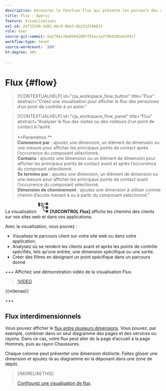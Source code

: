 ```yaml
---
description: Découvrez la fonction Flux qui présente les parcours des clients sur vos sites web et dans vos applications.
title: Flux - Aperçu
feature: Visualizations
exl-id: 2ef325d9-1d82-46c9-86e3-6b2332548823
role: User
source-git-commit: 6a279ac39e6b94200ff93ac1a3796d202e6349c7
workflow-type: tm+mt
source-wordcount: '260'
ht-degree: 30%

---
```


# Flux {#flow}

<!-- markdownlint-disable MD034 -->

>[!CONTEXTUALHELP]
>id="cja_workspace_flow_button"
>title="Flux"
>abstract="Créez une visualisation pour afficher le flux des personnes d’un point de contrôle à un autre."

>[!CONTEXTUALHELP]
>id="cja_workspace_flow_panel"
>title="Flux"
>abstract="Analyser le flux des visites ou des visiteurs d’un point de contact à l’autre.<br/><br/>**Paramètres **<br/>**Commence par** : ajoutez une dimension, un élément de dimension ou une mesure pour afficher les principaux points de contact après l’occurrence du composant sélectionné.<br/>**Contains** : ajoutez une dimension ou un élément de dimension pour afficher les principaux points de contact avant et après l’occurrence du composant sélectionné.<br/>**Se termine par** : ajoutez une dimension, un élément de dimension ou une mesure pour afficher les principaux points de contact avant l’occurrence du composant sélectionné.<br/>**Dimension de cheminement** : ajoutez une dimension à utiliser comme chemin d’accès menant à ou à partir du composant sélectionné."

<!-- markdownlint-enable MD034 -->



La visualisation ![GraphPath](/help/assets/icons/GraphPathing.svg) **[!UICONTROL Flux]** affiche les chemins des clients sur vos sites web et dans vos applications.

Avec la visualisation, vous pouvez :

* Visualisez le parcours client sur votre site web ou dans votre application.
* Analysez où se rendent les clients avant et après les points de contrôle spécifiés, tels qu’une entrée, une dimension spécifique ou une sortie.
* Créer des filtres en désignant un point spécifique dans un parcours donné

+++ Affichez une démonstration vidéo de la visualisation Flux.

>[!VIDEO](https://video.tv.adobe.com/v/346063/?quality=12)

{{videoaa}}

+++

## Flux interdimensionnels

Vous pouvez afficher le [flux entre plusieurs dimensions](/help/analysis-workspace/visualizations/c-flow/multi-dimensional-flow.md). Vous pouvez, par exemple, combiner dans un seul diagramme des pages et des services ou rayons. Dans ce cas, votre flux peut aller de la page d’accueil à la page Hommes, puis au rayon Chaussures.

Chaque colonne peut présenter une dimension distincte. Faites glisser une dimension et ajoutez-la au diagramme en la déposant dans une zone de dépôt.

>[!MORELIKETHIS]
>
>[Configurez une visualisation de flux](/help/analysis-workspace/visualizations/c-flow/create-flow.md).
>

